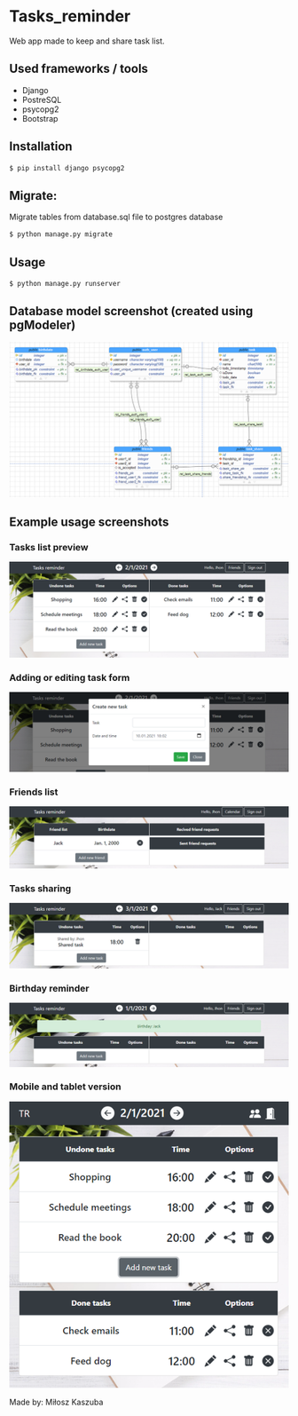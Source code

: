 # Tasks_reminder

Web app made to keep and share task list.

## Used frameworks / tools
* Django
* PostreSQL
* psycopg2 
* Bootstrap

## Installation
```sh
$ pip install django psycopg2
```

## Migrate:
Migrate tables from database.sql file to postgres database
```sh
$ python manage.py migrate
```

## Usage

```sh
$ python manage.py runserver
```

## Database model screenshot (created using pgModeler)
![alt text](https://github.com/miloszk9/Tasks_reminder/blob/master/example%20screenshots/pgmodeler_screenshot.PNG?raw=true)

## Example usage screenshots

### Tasks list preview
![alt text](https://github.com/miloszk9/Tasks_reminder/blob/master/example%20screenshots/tasks_list.PNG?raw=true)

### Adding or editing task form
![alt text](https://github.com/miloszk9/Tasks_reminder/blob/master/example%20screenshots/tasks_create.PNG?raw=true)

### Friends list
![alt text](https://github.com/miloszk9/Tasks_reminder/blob/master/example%20screenshots/friendlist.PNG?raw=true)

### Tasks sharing
![alt text](https://github.com/miloszk9/Tasks_reminder/blob/master/example%20screenshots/task_share.PNG?raw=true)

### Birthday reminder
![alt text](https://github.com/miloszk9/Tasks_reminder/blob/master/example%20screenshots/birthday_reminder.PNG?raw=true)

### Mobile and tablet version
![alt text](https://github.com/miloszk9/Tasks_reminder/blob/master/example%20screenshots/tablet_version.PNG?raw=true)

Made by: Miłosz Kaszuba
